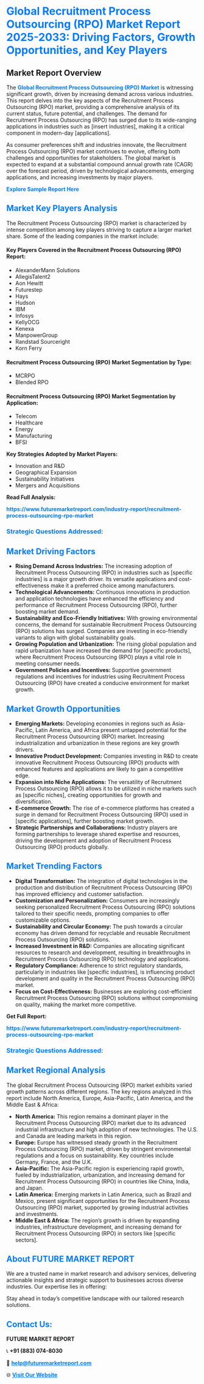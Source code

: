 <h1 style="color: #007BFF;">Global Recruitment Process Outsourcing (RPO) Market Report 2025-2033: Driving Factors, Growth Opportunities, and Key Players</h1>

<section id="overview">
<h2>Market Report Overview</h2>
<p>The <a href="https://www.futuremarketreport.com/industry-report/recruitment-process-outsourcing-rpo-market" style="color: #007BFF; text-decoration: none;"><strong>Global Recruitment Process Outsourcing (RPO) Market</strong></a> is witnessing significant growth, driven by increasing demand across various industries. This report delves into the key aspects of the Recruitment Process Outsourcing (RPO) market, providing a comprehensive analysis of its current status, future potential, and challenges. The demand for Recruitment Process Outsourcing (RPO) has surged due to its wide-ranging applications in industries such as [insert industries], making it a critical component in modern-day [applications].</p>
<p>As consumer preferences shift and industries innovate, the Recruitment Process Outsourcing (RPO) market continues to evolve, offering both challenges and opportunities for stakeholders. The global market is expected to expand at a substantial compound annual growth rate (CAGR) over the forecast period, driven by technological advancements, emerging applications, and increasing investments by major players.</p>
</section>

<section id="overview">
<p><a href="https://www.futuremarketreport.com/request-sample/reportId=101141" style="color: #007BFF; text-decoration: none;"><strong>Explore Sample Report Here</strong></a></p>
</section>

<section id="key-players">
<h2 style="color: #007BFF;">Market Key Players Analysis</h2>
<p>The Recruitment Process Outsourcing (RPO) market is characterized by intense competition among key players striving to capture a larger market share. Some of the leading companies in the market include:</p>
<h4>Key Players Covered in the Recruitment Process Outsourcing (RPO) Report:</h4>
<ul><li>AlexanderMann Solutions</li><li>AllegisTalent2</li><li>Aon Hewitt</li><li>Futurestep</li><li>Hays</li><li>Hudson</li><li>IBM</li><li>Infosys</li><li>KellyOCG</li><li>Kenexa</li><li>ManpowerGroup</li><li>Randstad Sourceright</li><li>Korn Ferry</li></ul>
<h4>Recruitment Process Outsourcing (RPO) Market Segmentation by Type:</h4>
<ul><li>MCRPO</li><li>Blended RPO</li></ul>

<h4>Recruitment Process Outsourcing (RPO) Market Segmentation by Application:</h4>
<ul><li>Telecom</li><li>Healthcare</li><li>Energy</li><li>Manufacturing</li><li>BFSI</li></ul>
<p><strong>Key Strategies Adopted by Market Players:</strong></p>
<ul>
<li>Innovation and R&D</li>
<li>Geographical Expansion</li>
<li>Sustainability Initiatives</li>
<li>Mergers and Acquisitions</li>
</ul>
</section>

<section>
<p><strong>Read Full Analysis: </strong></p><a href="https://www.futuremarketreport.com/industry-report/recruitment-process-outsourcing-rpo-market" style="color: #007BFF; text-decoration: none;"><strong>https://www.futuremarketreport.com/industry-report/recruitment-process-outsourcing-rpo-market</strong></a>
<h3 style="color: #007BFF;">Strategic Questions Addressed:</h3>
</section>

<section id="driving-factors">
<h2 style="color: #007BFF;">Market Driving Factors</h2>
<ul>
<li><strong>Rising Demand Across Industries:</strong> The increasing adoption of Recruitment Process Outsourcing (RPO) in industries such as [specific industries] is a major growth driver. Its versatile applications and cost-effectiveness make it a preferred choice among manufacturers.</li>
<li><strong>Technological Advancements:</strong> Continuous innovations in production and application technologies have enhanced the efficiency and performance of Recruitment Process Outsourcing (RPO), further boosting market demand.</li>
<li><strong>Sustainability and Eco-Friendly Initiatives:</strong> With growing environmental concerns, the demand for sustainable Recruitment Process Outsourcing (RPO) solutions has surged. Companies are investing in eco-friendly variants to align with global sustainability goals.</li>
<li><strong>Growing Population and Urbanization:</strong> The rising global population and rapid urbanization have increased the demand for [specific products], where Recruitment Process Outsourcing (RPO) plays a vital role in meeting consumer needs.</li>
<li><strong>Government Policies and Incentives:</strong> Supportive government regulations and incentives for industries using Recruitment Process Outsourcing (RPO) have created a conducive environment for market growth.</li>
</ul>
</section>

<section id="growth-opportunities">
<h2 style="color: #007BFF;">Market Growth Opportunities</h2>
<ul>
<li><strong>Emerging Markets:</strong> Developing economies in regions such as Asia-Pacific, Latin America, and Africa present untapped potential for the Recruitment Process Outsourcing (RPO) market. Increasing industrialization and urbanization in these regions are key growth drivers.</li>
<li><strong>Innovative Product Development:</strong> Companies investing in R&D to create innovative Recruitment Process Outsourcing (RPO) products with enhanced features and applications are likely to gain a competitive edge.</li>
<li><strong>Expansion into Niche Applications:</strong> The versatility of Recruitment Process Outsourcing (RPO) allows it to be utilized in niche markets such as [specific niches], creating opportunities for growth and diversification.</li>
<li><strong>E-commerce Growth:</strong> The rise of e-commerce platforms has created a surge in demand for Recruitment Process Outsourcing (RPO) used in [specific applications], further boosting market growth.</li>
<li><strong>Strategic Partnerships and Collaborations:</strong> Industry players are forming partnerships to leverage shared expertise and resources, driving the development and adoption of Recruitment Process Outsourcing (RPO) products globally.</li>
</ul>
</section>

<section id="trending-factors">
<h2 style="color: #007BFF;">Market Trending Factors</h2>
<ul>
<li><strong>Digital Transformation:</strong> The integration of digital technologies in the production and distribution of Recruitment Process Outsourcing (RPO) has improved efficiency and customer satisfaction.</li>
<li><strong>Customization and Personalization:</strong> Consumers are increasingly seeking personalized Recruitment Process Outsourcing (RPO) solutions tailored to their specific needs, prompting companies to offer customizable options.</li>
<li><strong>Sustainability and Circular Economy:</strong> The push towards a circular economy has driven demand for recyclable and reusable Recruitment Process Outsourcing (RPO) solutions.</li>
<li><strong>Increased Investment in R&D:</strong> Companies are allocating significant resources to research and development, resulting in breakthroughs in Recruitment Process Outsourcing (RPO) technology and applications.</li>
<li><strong>Regulatory Compliance:</strong> Adherence to strict regulatory standards, particularly in industries like [specific industries], is influencing product development and quality in the Recruitment Process Outsourcing (RPO) market.</li>
<li><strong>Focus on Cost-Effectiveness:</strong> Businesses are exploring cost-efficient Recruitment Process Outsourcing (RPO) solutions without compromising on quality, making the market more competitive.</li>
</ul>
</section>

<section>
<p><strong>Get Full Report: </strong></p><a href="https://www.futuremarketreport.com/industry-report/recruitment-process-outsourcing-rpo-market" style="color: #007BFF; text-decoration: none;"><strong>https://www.futuremarketreport.com/industry-report/recruitment-process-outsourcing-rpo-market</strong></a>
<h3 style="color: #007BFF;">Strategic Questions Addressed:</h3>
</section>


<section id="regional-analysis">
<h2 style="color: #007BFF;">Market Regional Analysis</h2>
<p>The global Recruitment Process Outsourcing (RPO) market exhibits varied growth patterns across different regions. The key regions analyzed in this report include North America, Europe, Asia-Pacific, Latin America, and the Middle East & Africa:</p>
<ul>
<li><strong>North America:</strong> This region remains a dominant player in the Recruitment Process Outsourcing (RPO) market due to its advanced industrial infrastructure and high adoption of new technologies. The U.S. and Canada are leading markets in this region.</li>
<li><strong>Europe:</strong> Europe has witnessed steady growth in the Recruitment Process Outsourcing (RPO) market, driven by stringent environmental regulations and a focus on sustainability. Key countries include Germany, France, and the U.K.</li>
<li><strong>Asia-Pacific:</strong> The Asia-Pacific region is experiencing rapid growth, fueled by industrialization, urbanization, and increasing demand for Recruitment Process Outsourcing (RPO) in countries like China, India, and Japan.</li>
<li><strong>Latin America:</strong> Emerging markets in Latin America, such as Brazil and Mexico, present significant opportunities for the Recruitment Process Outsourcing (RPO) market, supported by growing industrial activities and investments.</li>
<li><strong>Middle East & Africa:</strong> The region’s growth is driven by expanding industries, infrastructure development, and increasing demand for Recruitment Process Outsourcing (RPO) in sectors like [specific sectors].</li>
</ul>
</section>

<footer>
<h2 style="color: #007BFF;">About FUTURE MARKET REPORT</h2>
<p>We are a trusted name in market research and advisory services, delivering actionable insights and strategic support to businesses across diverse industries. Our expertise lies in offering:</p>

<p>Stay ahead in today’s competitive landscape with our tailored research solutions.</p>

<h2 style="color: #007BFF;">Contact Us:</h2>
<p><strong>FUTURE MARKET REPORT</strong></p>
<p>📞 <strong>+91 (883) 074-8030</strong></p>
<p>📧 <strong><a href="mailto:help@futuremarketreport.com" style="color: #007BFF;">help@futuremarketreport.com</a></strong></p>
<p>🌐 <strong><a href="https://www.futuremarketreport.com/" style="color: #007BFF;">Visit Our Website</a></strong></p>
</footer>